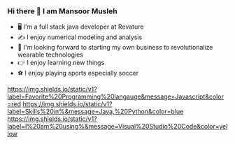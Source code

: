 ### Hi there 👋 I am Mansoor Musleh
- 🖥️	 I'm a full stack java developer at Revature
- ✍️ I enjoy numerical modeling and analysis
- 🌱 I'm looking forward to starting my own business to revolutionalize wearable technologies
- 👉 I enjoy learning new things 
- ⚽ I enjoy playing sports especially soccer


https://img.shields.io/static/v1?label=Favorite%20Programming%20langauge&message=Javascript&color=red https://img.shields.io/static/v1?label=Skills%20in%&message=Java,%20Python&color=blue https://img.shields.io/static/v1?label=I%20am%20using%&message=Visual%20Studio%20Code&color=yellow

<!-- https://img.shields.io/static/v1?label=Favorite%20Programming%20langauge&message=Java&color=green https://img.shields.io/static/v1?label=Skills%20in%&message=Javascript,%20HTML,%20CSS&color=red https://img.shields.io/static/v1?label=I%20am%20using%&message=IntelliJ%20IDEA&color=blue https://img.shields.io/static/v1?label=I%20am%20using%&message=Visual%20Studio%20Code&color=yellow -->

<!--
**mannyRV/mannyRV** is a ✨ _special_ ✨ repository because its `README.md` (this file) appears on your GitHub profile.

Here are some ideas to get you started:

- 🔭 I’m currently working on ...
- 🌱 I’m currently learning ...
- 👯 I’m looking to collaborate on ...
- 🤔 I’m looking for help with ...
- 💬 Ask me about ...
- 📫 How to reach me: ...
- 😄 Pronouns: ...
- ⚡ Fun fact: ...
-->
